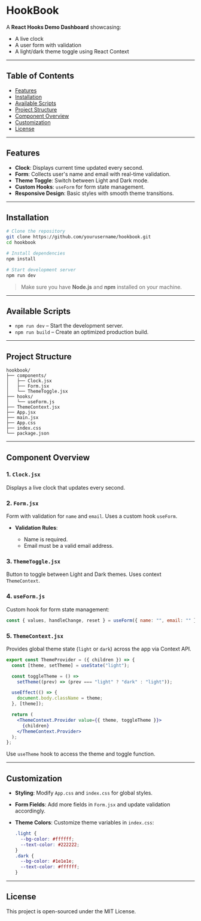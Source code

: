 # HookBook

A **React Hooks Demo Dashboard** showcasing:

- A live clock
- A user form with validation
- A light/dark theme toggle using React Context

---

## Table of Contents

- [Features](#features)
- [Installation](#installation)
- [Available Scripts](#available-scripts)
- [Project Structure](#project-structure)
- [Component Overview](#component-overview)
- [Customization](#customization)
- [License](#license)

---

## Features

- **Clock**: Displays current time updated every second.
- **Form**: Collects user's name and email with real-time validation.
- **Theme Toggle**: Switch between Light and Dark mode.
- **Custom Hooks**: `useForm` for form state management.
- **Responsive Design**: Basic styles with smooth theme transitions.

---

## Installation

```bash
# Clone the repository
git clone https://github.com/yourusername/hookbook.git
cd hookbook

# Install dependencies
npm install

# Start development server
npm run dev
```

> Make sure you have **Node.js** and **npm** installed on your machine.

---

## Available Scripts

- `npm run dev` – Start the development server.
- `npm run build` – Create an optimized production build.

---

## Project Structure

```
hookbook/
├── components/
│   ├── Clock.jsx
│   ├── Form.jsx
│   └── ThemeToggle.jsx
├── hooks/
│   └── useForm.js
├── ThemeContext.jsx
├── App.jsx
├── main.jsx
├── App.css
├── index.css
└── package.json
```

---

## Component Overview

### 1. `Clock.jsx`

Displays a live clock that updates every second.

### 2. `Form.jsx`

Form with validation for `name` and `email`. Uses a custom hook `useForm`.

- **Validation Rules**:

  - Name is required.
  - Email must be a valid email address.

### 3. `ThemeToggle.jsx`

Button to toggle between Light and Dark themes. Uses context `ThemeContext`.

### 4. `useForm.js`

Custom hook for form state management:

```jsx
const { values, handleChange, reset } = useForm({ name: "", email: "" });
```

### 5. `ThemeContext.jsx`

Provides global theme state (`light` or `dark`) across the app via Context API.

```jsx
export const ThemeProvider = ({ children }) => {
  const [theme, setTheme] = useState("light");

  const toggleTheme = () =>
    setTheme((prev) => (prev === "light" ? "dark" : "light"));

  useEffect(() => {
    document.body.className = theme;
  }, [theme]);

  return (
    <ThemeContext.Provider value={{ theme, toggleTheme }}>
      {children}
    </ThemeContext.Provider>
  );
};
```

Use `useTheme` hook to access the theme and toggle function.

---

## Customization

- **Styling**: Modify `App.css` and `index.css` for global styles.
- **Form Fields**: Add more fields in `Form.jsx` and update validation accordingly.
- **Theme Colors**: Customize theme variables in `index.css`:

  ```css
  .light {
    --bg-color: #ffffff;
    --text-color: #222222;
  }
  .dark {
    --bg-color: #1e1e1e;
    --text-color: #ffffff;
  }
  ```

---

## License

This project is open-sourced under the MIT License.

